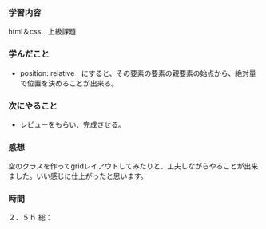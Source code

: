 ### 学習内容
html＆css　上級課題
### 学んだこと
- position: relative　にすると、その要素の要素の親要素の始点から、絶対量で位置を決めることが出来る。
### 次にやること
- レビューをもらい、完成させる。
### 感想
空のクラスを作ってgridレイアウトしてみたりと、工夫しながらやることが出来ました。いい感じに仕上がったと思います。
### 時間
２．５ｈ
総：

